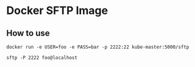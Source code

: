 # Docker SFTP Image

## How to use

```
docker run -e USER=foo -e PASS=bar -p 2222:22 kube-master:5000/sftp

sftp -P 2222 foo@localhost
```
